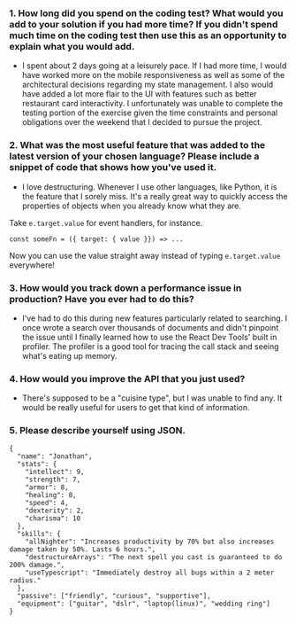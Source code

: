 ### 1. How long did you spend on the coding test? What would you add to your solution if you had more time? If you didn't spend much time on the coding test then use this as an opportunity to explain what you would add.

- I spent about 2 days going at a leisurely pace. If I had more time, I would have worked more on the mobile responsiveness as well as some of the architectural decisions regarding my state management. I also would have added a lot more flair to the UI with features such as better restaurant card interactivity. I unfortunately was unable to complete the testing portion of the exercise given the time constraints and personal obligations over the weekend that I decided to pursue the project.

### 2. What was the most useful feature that was added to the latest version of your chosen language? Please include a snippet of code that shows how you've used it.

- I love destructuring. Whenever I use other languages, like Python, it is the feature that I sorely miss. It's a really great way to quickly access the properties of objects when you already know what they are.

Take `e.target.value` for event handlers, for instance.

`const someFn = ({ target: { value }}) => ...`

Now you can use the value straight away instead of typing `e.target.value` everywhere!

### 3. How would you track down a performance issue in production? Have you ever had to do this?

- I've had to do this during new features particularly related to searching. I once wrote a search over thousands of documents and didn't pinpoint the issue until I finally learned how to use the React Dev Tools' built in profiler. The profiler is a good tool for tracing the call stack and seeing what's eating up memory.

### 4. How would you improve the API that you just used?

- There's supposed to be a "cuisine type", but I was unable to find any. It would be really useful for users to get that kind of information.

### 5. Please describe yourself using JSON.

```
{
  "name": "Jonathan",
  "stats": {
    "intellect": 9,
    "strength": 7,
    "armor": 8,
    "healing": 8,
    "speed": 4,
    "dexterity": 2,
    "charisma": 10
  },
  "skills": {
    "allNighter": "Increases productivity by 70% but also increases damage taken by 50%. Lasts 6 hours.",
    "destructureArrays": "The next spell you cast is guaranteed to do 200% damage.",
    "useTypescript": "Immediately destroy all bugs within a 2 meter radius."
  },
  "passive": ["friendly", "curious", "supportive"],
  "equipment": ["guitar", "dslr", "laptop(linux)", "wedding ring"]
}
```

